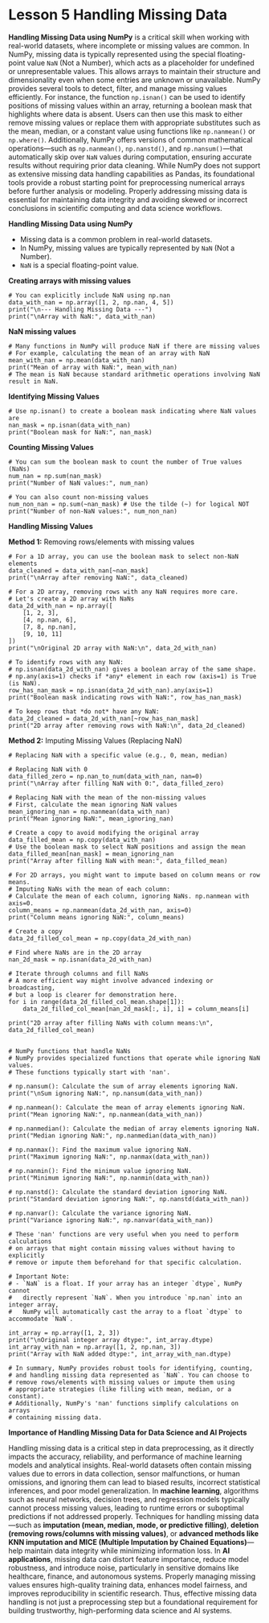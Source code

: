 # Lesson 5 Handling Missing Data

**Handling Missing Data using NumPy** is a critical skill when working with real-world datasets, where incomplete or missing values are common. In NumPy, missing data is typically represented using the special floating-point value `NaN` (Not a Number), which acts as a placeholder for undefined or unrepresentable values. This allows arrays to maintain their structure and dimensionality even when some entries are unknown or unavailable. NumPy provides several tools to detect, filter, and manage missing values efficiently. For instance, the function `np.isnan()` can be used to identify positions of missing values within an array, returning a boolean mask that highlights where data is absent. Users can then use this mask to either remove missing values or replace them with appropriate substitutes such as the mean, median, or a constant value using functions like `np.nanmean()` or `np.where()`. Additionally, NumPy offers versions of common mathematical operations—such as `np.nanmean()`, `np.nanstd()`, and `np.nansum()`—that automatically skip over `NaN` values during computation, ensuring accurate results without requiring prior data cleaning. While NumPy does not support as extensive missing data handling capabilities as Pandas, its foundational tools provide a robust starting point for preprocessing numerical arrays before further analysis or modeling. Properly addressing missing data is essential for maintaining data integrity and avoiding skewed or incorrect conclusions in scientific computing and data science workflows.

**Handling Missing Data using NumPy**

- Missing data is a common problem in real-world datasets.
- In NumPy, missing values are typically represented by `NaN` (Not a Number).
- `NaN` is a special floating-point value.

**Creating arrays with missing values**
```
# You can explicitly include NaN using np.nan
data_with_nan = np.array([1, 2, np.nan, 4, 5])
print("\n--- Handling Missing Data ---")
print("\nArray with NaN:", data_with_nan)
```

**NaN missing values**
```
# Many functions in NumPy will produce NaN if there are missing values
# For example, calculating the mean of an array with NaN
mean_with_nan = np.mean(data_with_nan)
print("Mean of array with NaN:", mean_with_nan)
# The mean is NaN because standard arithmetic operations involving NaN result in NaN.
```

**Identifying Missing Values**
```
# Use np.isnan() to create a boolean mask indicating where NaN values are
nan_mask = np.isnan(data_with_nan)
print("Boolean mask for NaN:", nan_mask)
```

**Counting Missing Values**
```
# You can sum the boolean mask to count the number of True values (NaNs)
num_nan = np.sum(nan_mask)
print("Number of NaN values:", num_nan)

# You can also count non-missing values
num_non_nan = np.sum(~nan_mask) # Use the tilde (~) for logical NOT
print("Number of non-NaN values:", num_non_nan)
```

**Handling Missing Values**

**Method 1:** Removing rows/elements with missing values

```
# For a 1D array, you can use the boolean mask to select non-NaN elements
data_cleaned = data_with_nan[~nan_mask]
print("\nArray after removing NaN:", data_cleaned)

# For a 2D array, removing rows with any NaN requires more care.
# Let's create a 2D array with NaNs
data_2d_with_nan = np.array([
    [1, 2, 3],
    [4, np.nan, 6],
    [7, 8, np.nan],
    [9, 10, 11]
])
print("\nOriginal 2D array with NaN:\n", data_2d_with_nan)

# To identify rows with any NaN:
# np.isnan(data_2d_with_nan) gives a boolean array of the same shape.
# np.any(axis=1) checks if *any* element in each row (axis=1) is True (is NaN).
row_has_nan_mask = np.isnan(data_2d_with_nan).any(axis=1)
print("Boolean mask indicating rows with NaN:", row_has_nan_mask)

# To keep rows that *do not* have any NaN:
data_2d_cleaned = data_2d_with_nan[~row_has_nan_mask]
print("2D array after removing rows with NaN:\n", data_2d_cleaned)
```

**Method 2:** Imputing Missing Values (Replacing NaN)

```
# Replacing NaN with a specific value (e.g., 0, mean, median)

# Replacing NaN with 0
data_filled_zero = np.nan_to_num(data_with_nan, nan=0)
print("\nArray after filling NaN with 0:", data_filled_zero)

# Replacing NaN with the mean of the non-missing values
# First, calculate the mean ignoring NaN values
mean_ignoring_nan = np.nanmean(data_with_nan)
print("Mean ignoring NaN:", mean_ignoring_nan)

# Create a copy to avoid modifying the original array
data_filled_mean = np.copy(data_with_nan)
# Use the boolean mask to select NaN positions and assign the mean
data_filled_mean[nan_mask] = mean_ignoring_nan
print("Array after filling NaN with mean:", data_filled_mean)

# For 2D arrays, you might want to impute based on column means or row means.
# Imputing NaNs with the mean of each column:
# Calculate the mean of each column, ignoring NaNs. np.nanmean with axis=0.
column_means = np.nanmean(data_2d_with_nan, axis=0)
print("Column means ignoring NaN:", column_means)

# Create a copy
data_2d_filled_col_mean = np.copy(data_2d_with_nan)

# Find where NaNs are in the 2D array
nan_2d_mask = np.isnan(data_2d_with_nan)

# Iterate through columns and fill NaNs
# A more efficient way might involve advanced indexing or broadcasting,
# but a loop is clearer for demonstration here.
for i in range(data_2d_filled_col_mean.shape[1]):
    data_2d_filled_col_mean[nan_2d_mask[:, i], i] = column_means[i]

print("2D array after filling NaNs with column means:\n", data_2d_filled_col_mean)


# NumPy functions that handle NaNs
# NumPy provides specialized functions that operate while ignoring NaN values.
# These functions typically start with 'nan'.

# np.nansum(): Calculate the sum of array elements ignoring NaN.
print("\nSum ignoring NaN:", np.nansum(data_with_nan))

# np.nanmean(): Calculate the mean of array elements ignoring NaN.
print("Mean ignoring NaN:", np.nanmean(data_with_nan))

# np.nanmedian(): Calculate the median of array elements ignoring NaN.
print("Median ignoring NaN:", np.nanmedian(data_with_nan))

# np.nanmax(): Find the maximum value ignoring NaN.
print("Maximum ignoring NaN:", np.nanmax(data_with_nan))

# np.nanmin(): Find the minimum value ignoring NaN.
print("Minimum ignoring NaN:", np.nanmin(data_with_nan))

# np.nanstd(): Calculate the standard deviation ignoring NaN.
print("Standard deviation ignoring NaN:", np.nanstd(data_with_nan))

# np.nanvar(): Calculate the variance ignoring NaN.
print("Variance ignoring NaN:", np.nanvar(data_with_nan))

# These 'nan' functions are very useful when you need to perform calculations
# on arrays that might contain missing values without having to explicitly
# remove or impute them beforehand for that specific calculation.

# Important Note:
# - `NaN` is a float. If your array has an integer `dtype`, NumPy cannot
#   directly represent `NaN`. When you introduce `np.nan` into an integer array,
#   NumPy will automatically cast the array to a float `dtype` to accommodate `NaN`.

int_array = np.array([1, 2, 3])
print("\nOriginal integer array dtype:", int_array.dtype)
int_array_with_nan = np.array([1, 2, np.nan, 3])
print("Array with NaN added dtype:", int_array_with_nan.dtype)

# In summary, NumPy provides robust tools for identifying, counting,
# and handling missing data represented as `NaN`. You can choose to
# remove rows/elements with missing values or impute them using
# appropriate strategies (like filling with mean, median, or a constant).
# Additionally, NumPy's 'nan' functions simplify calculations on arrays
# containing missing data.
```

**Importance of Handling Missing Data for Data Science and AI Projects**  

Handling missing data is a critical step in data preprocessing, as it directly impacts the accuracy, reliability, and performance of machine learning models and analytical insights. Real-world datasets often contain missing values due to errors in data collection, sensor malfunctions, or human omissions, and ignoring them can lead to biased results, incorrect statistical inferences, and poor model generalization. In **machine learning**, algorithms such as neural networks, decision trees, and regression models typically cannot process missing values, leading to runtime errors or suboptimal predictions if not addressed properly. Techniques for handling missing data—such as **imputation (mean, median, mode, or predictive filling)**, **deletion (removing rows/columns with missing values)**, or **advanced methods like KNN imputation and MICE (Multiple Imputation by Chained Equations)**—help maintain data integrity while minimizing information loss. In **AI applications**, missing data can distort feature importance, reduce model robustness, and introduce noise, particularly in sensitive domains like healthcare, finance, and autonomous systems. Properly managing missing values ensures high-quality training data, enhances model fairness, and improves reproducibility in scientific research. Thus, effective missing data handling is not just a preprocessing step but a foundational requirement for building trustworthy, high-performing data science and AI systems.
